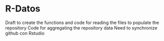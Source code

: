# R-Datos
Draft to create the functions and code for reading the files
to populate the repository
Code for aggregating the repository data
Need to synchronize github con  Rstudio
 
